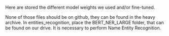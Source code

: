 Here are stored the different model weights we used and/or fine-tuned.

None of those files should be on github, they can be found in the heavy archive.
In entities_recognition, place the BERT_NER_LARGE folder, that can be found on our drive.
It is necessary to perform Name Entity Recognition.  
